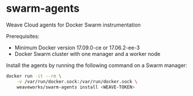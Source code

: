 # swarm-agents

Weave Cloud agents for Docker Swarm instrumentation

Prerequisites:

* Minimum Docker version 17.09.0-ce or 17.06.2-ee-3
* Docker Swarm cluster with one manager and a worker node

Install the agents by running the following command on a Swarm manager:

```bash
docker run -it --rm \
    -v /var/run/docker.sock:/var/run/docker.sock \
    weaveworks/swarm-agents install <WEAVE-TOKEN>
```

